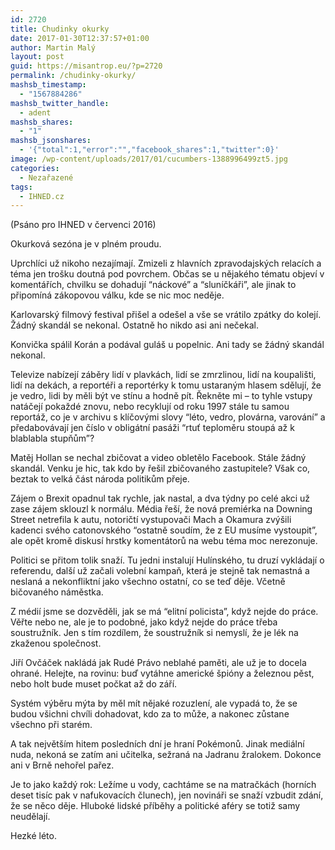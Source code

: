 ```yaml
---
id: 2720
title: Chudinky okurky
date: 2017-01-30T12:37:57+01:00
author: Martin Malý
layout: post
guid: https://misantrop.eu/?p=2720
permalink: /chudinky-okurky/
mashsb_timestamp:
  - "1567884286"
mashsb_twitter_handle:
  - adent
mashsb_shares:
  - "1"
mashsb_jsonshares:
  - '{"total":1,"error":"","facebook_shares":1,"twitter":0}'
image: /wp-content/uploads/2017/01/cucumbers-1388996499zt5.jpg
categories:
  - Nezařazené
tags:
  - IHNED.cz
---
```

(Psáno pro IHNED v červenci 2016)

<span style="font-weight: 400;">Okurková sezóna je v plném proudu.</span>

<span style="font-weight: 400;">Uprchlíci už nikoho nezajímají. Zmizeli z hlavních zpravodajských relacích a téma jen trošku doutná pod povrchem. Občas se u nějakého tématu objeví v komentářích, chvilku se dohadují “náckové” a “sluníčkáři”, ale jinak to připomíná zákopovou válku, kde se nic moc neděje.</span>

<span style="font-weight: 400;">Karlovarský filmový festival přišel a odešel a vše se vrátilo zpátky do kolejí. Žádný skandál se nekonal. Ostatně ho nikdo asi ani nečekal.</span>

<span style="font-weight: 400;">Konvička spálil Korán a podával guláš u popelnic. Ani tady se žádný skandál nekonal.</span>

<span style="font-weight: 400;">Televize nabízejí záběry lidí v plavkách, lidí se zmrzlinou, lidí na koupališti, lidí na dekách, a reportéři a reportérky k tomu ustaraným hlasem sdělují, že je vedro, lidi by měli být ve stínu a hodně pít. Řekněte mi &#8211; to tyhle vstupy natáčejí pokaždé znovu, nebo recyklují od roku 1997 stále tu samou reportáž, co je v archivu s klíčovými slovy “léto, vedro, plovárna, varování” a předabovávají jen číslo v obligátní pasáži “rtuť teploměru stoupá až k blablabla stupňům”?</span>

<span style="font-weight: 400;">Matěj Hollan se nechal zbičovat a video obletělo Facebook. Stále žádný skandál. Venku je hic, tak kdo by řešil zbičovaného zastupitele? Však co, beztak to velká část národa politikům přeje.</span>

<span style="font-weight: 400;">Zájem o Brexit opadnul tak rychle, jak nastal, a dva týdny po celé akci už zase zájem sklouzl k normálu. Média řeší, že nová premiérka na Downing Street netrefila k autu, notoričtí vystupovači Mach a Okamura zvýšili kadenci svého catonovského “ostatně soudím, že z EU musíme vystoupit”, ale opět kromě diskusí hrstky komentátorů na webu téma moc nerezonuje.</span>

<span style="font-weight: 400;">Politici se přitom tolik snaží. Tu jedni instalují Hulínského, tu druzí vykládají o referendu, další už začali volební kampaň, která je stejně tak nemastná a neslaná a nekonfliktní jako všechno ostatní, co se teď děje. Včetně bičovaného náměstka. </span>

<span style="font-weight: 400;">Z médií jsme se dozvěděli, jak se má “elitní policista”, když nejde do práce. Věřte nebo ne, ale je to podobné, jako když nejde do práce třeba soustružník. Jen s tím rozdílem, že soustružník si nemyslí, že je lék na zkaženou společnost.</span>

<span style="font-weight: 400;">Jiří Ovčáček nakládá jak Rudé Právo neblahé paměti, ale už je to docela ohrané. Helejte, na rovinu: buď vytáhne americké špióny a železnou pěst, nebo holt bude muset počkat až do září.</span>

<span style="font-weight: 400;">Systém výběru mýta by měl mít nějaké rozuzlení, ale vypadá to, že se budou všichni chvíli dohadovat, kdo za to může, a nakonec zůstane všechno při starém.</span>

<span style="font-weight: 400;">A tak největším hitem posledních dní je hraní Pokémonů. Jinak mediální nuda, nekoná se zatím ani učitelka, sežraná na Jadranu žralokem. Dokonce ani v Brně nehořel pařez.</span>

<span style="font-weight: 400;">Je to jako každý rok: Ležíme u vody, cachtáme se na matračkách (horních deset tisíc pak v nafukovacích člunech), jen novináři se snaží vzbudit zdání, že se něco děje. Hluboké lidské příběhy a politické aféry se totiž samy neudělají.</span>

<span style="font-weight: 400;">Hezké léto.</span>